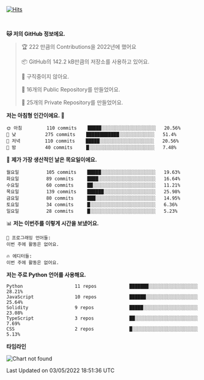 [![Hits](https://hits.seeyoufarm.com/api/count/incr/badge.svg?url=https%3A%2F%2Fgithub.com%2FSoohan-Park&count_bg=%23000000&title_bg=%23828282&icon=gradle.svg&icon_color=%23FFFFFF&title=Visited&edge_flat=false)](https://hits.seeyoufarm.com)  

<br/>

<!--START_SECTION:waka-->
**🐱 저의 GitHub 정보에요.** 

> 🏆 222 만큼의 Contributions을 2022년에 했어요
 > 
> 📦 GitHub의 142.2 kB만큼의 저장소를 사용하고 있어요. 
 > 
> 🚫 구직중이지 않아요.
 > 
> 📜 16개의 Public Repository를 만들었어요. 
 > 
> 🔑 25개의 Private Repository를 만들었어요.  
 > 
**저는 아침형 인간이에요. 🐤** 

```text
🌞 아침         110 commits    █████░░░░░░░░░░░░░░░░░░░░   20.56% 
🌆 낮　         275 commits    ████████████░░░░░░░░░░░░░   51.4% 
🌃 저녁         110 commits    █████░░░░░░░░░░░░░░░░░░░░   20.56% 
🌙 밤　         40 commits     █░░░░░░░░░░░░░░░░░░░░░░░░   7.48%

```
📅 **제가 가장 생산적인 날은 목요일이에요.** 

```text
월요일          105 commits    █████░░░░░░░░░░░░░░░░░░░░   19.63% 
화요일          89 commits     ████░░░░░░░░░░░░░░░░░░░░░   16.64% 
수요일          60 commits     ██░░░░░░░░░░░░░░░░░░░░░░░   11.21% 
목요일          139 commits    ██████░░░░░░░░░░░░░░░░░░░   25.98% 
금요일          80 commits     ███░░░░░░░░░░░░░░░░░░░░░░   14.95% 
토요일          34 commits     █░░░░░░░░░░░░░░░░░░░░░░░░   6.36% 
일요일          28 commits     █░░░░░░░░░░░░░░░░░░░░░░░░   5.23%

```


📊 **저는 이번주를 이렇게 시간을 보냈어요.** 

```text
💬 프로그래밍 언어들: 
이번 주에 활동은 없어요.

🔥 에디터들: 
이번 주에 활동은 없어요.

```

**저는 주로 Python 언어를 사용해요.** 

```text
Python                   11 repos            ███████░░░░░░░░░░░░░░░░░░   28.21% 
JavaScript               10 repos            ██████░░░░░░░░░░░░░░░░░░░   25.64% 
Solidity                 9 repos             █████░░░░░░░░░░░░░░░░░░░░   23.08% 
TypeScript               3 repos             ██░░░░░░░░░░░░░░░░░░░░░░░   7.69% 
CSS                      2 repos             █░░░░░░░░░░░░░░░░░░░░░░░░   5.13%

```


**타임라인**

![Chart not found](https://raw.githubusercontent.com/Soohan-Park/Soohan-Park/master/charts/bar_graph.png) 


 Last Updated on 03/05/2022 18:51:36 UTC
<!--END_SECTION:waka-->
